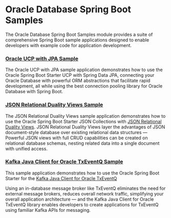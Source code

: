 # Oracle Database Spring Boot Samples

The Oracle Database Spring Boot Samples module provides a suite of comprehensive Spring Boot sample applications designed to enable developers with example code for application development.

### [Oracle UCP with JPA Sample](./oracle-spring-boot-sample-ucp-jpa/README.md)

The Oracle UCP with JPA sample application demonstrates how to use the Oracle Spring Boot Starter UCP with Spring Data JPA, connecting your Oracle Database with powerful ORM abstractions that facilitate rapid development, all while using the best connection pooling library for Oracle Database with Spring Boot.

### [JSON Relational Duality Views Sample](./oracle-spring-boot-sample-json-duality/README.md)

The JSON Relational Duality Views sample application demonstrates how to use the Oracle Spring Boot Starter JSON Collections with [JSON Relational Duality Views](https://docs.oracle.com/en/database/oracle/oracle-database/23/jsnvu/overview-json-relational-duality-views.html). JSON Relational Duality Views layer the advantages of JSON document-style database over existing relational data structures — Powerful JSON views with full CRUD capabilities can be created on relational database schemas, nesting related data into a single document with unified access.

### [Kafka Java Client for Oracle TxEventQ Sample](./oracle-spring-boot-starter-okafka/README.md)

This sample application demonstrates how to use the Oracle Spring Boot Starter for the [Kafka Java Client for Oracle TxEventQ](https://github.com/oracle/okafka)

Using an in-database message broker like TxEventQ eliminates the need for external message brokers, reduces overall network traffic, simplifying your overall application architecture — and the Kafka Java Client for Oracle TxEventQ library enables developers to create applications for TxEventQ using familiar Kafka APIs for messaging.